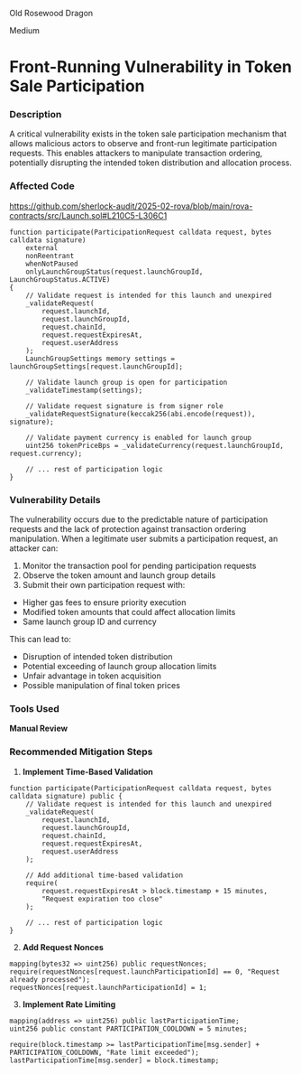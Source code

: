 Old Rosewood Dragon

Medium

# Front-Running Vulnerability in Token Sale Participation

### Description

A critical vulnerability exists in the token sale participation mechanism that allows malicious actors to observe and front-run legitimate participation requests. This enables attackers to manipulate transaction ordering, potentially disrupting the intended token distribution and allocation process.

### Affected Code
https://github.com/sherlock-audit/2025-02-rova/blob/main/rova-contracts/src/Launch.sol#L210C5-L306C1
```solidity
function participate(ParticipationRequest calldata request, bytes calldata signature)
    external
    nonReentrant
    whenNotPaused
    onlyLaunchGroupStatus(request.launchGroupId, LaunchGroupStatus.ACTIVE)
{
    // Validate request is intended for this launch and unexpired
    _validateRequest(
        request.launchId, 
        request.launchGroupId, 
        request.chainId, 
        request.requestExpiresAt, 
        request.userAddress
    );
    LaunchGroupSettings memory settings = launchGroupSettings[request.launchGroupId];

    // Validate launch group is open for participation
    _validateTimestamp(settings);

    // Validate request signature is from signer role
    _validateRequestSignature(keccak256(abi.encode(request)), signature);

    // Validate payment currency is enabled for launch group
    uint256 tokenPriceBps = _validateCurrency(request.launchGroupId, request.currency);

    // ... rest of participation logic
}
```

### Vulnerability Details

The vulnerability occurs due to the predictable nature of participation requests and the lack of protection against transaction ordering manipulation. When a legitimate user submits a participation request, an attacker can:

1. Monitor the transaction pool for pending participation requests
2. Observe the token amount and launch group details
3. Submit their own participation request with:
  - Higher gas fees to ensure priority execution
  - Modified token amounts that could affect allocation limits
  - Same launch group ID and currency


This can lead to:

- Disruption of intended token distribution
- Potential exceeding of launch group allocation limits
- Unfair advantage in token acquisition
- Possible manipulation of final token prices

### Tools Used

**Manual Review**

### Recommended Mitigation Steps

1. **Implement Time-Based Validation**

```solidity
function participate(ParticipationRequest calldata request, bytes calldata signature) public {
    // Validate request is intended for this launch and unexpired
    _validateRequest(
        request.launchId, 
        request.launchGroupId, 
        request.chainId, 
        request.requestExpiresAt, 
        request.userAddress
    );
    
    // Add additional time-based validation
    require(
        request.requestExpiresAt > block.timestamp + 15 minutes,
        "Request expiration too close"
    );
    
    // ... rest of participation logic
}
```


2. **Add Request Nonces**
```solidity
mapping(bytes32 => uint256) public requestNonces;
require(requestNonces[request.launchParticipationId] == 0, "Request already processed");
requestNonces[request.launchParticipationId] = 1;
```


3. **Implement Rate Limiting**

```solidity
mapping(address => uint256) public lastParticipationTime;
uint256 public constant PARTICIPATION_COOLDOWN = 5 minutes;

require(block.timestamp >= lastParticipationTime[msg.sender] + PARTICIPATION_COOLDOWN, "Rate limit exceeded");
lastParticipationTime[msg.sender] = block.timestamp;
```